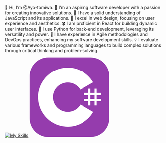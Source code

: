 👋 Hi, I’m @Ayo-tomiwa.
👀 I’m an aspiring software developer with a passion for creating innovative solutions.
🌱 I have a solid understanding of JavaScript and its applications.
🍁 I excel in web design, focusing on user experience and aesthetics.
🍀 I am proficient in React for building dynamic user interfaces.
🔰 I use Python for back-end development, leveraging its versatility and power.
🌟 I have experience in Agile methodologies and DevOps practices, enhancing my software development skills.
💡 I evaluate various frameworks and programming languages to build complex solutions through critical thinking and problem-solving.

  

  
 [![My Skills](https://skillicons.dev/icons?i=html,css,js,c,python,flutter,dart,linux,git,github)](https://skillicons.dev)
<svg xmlns="http://www.w3.org/2000/svg" width="256" height="256" fill="none"><rect width="256" height="256" fill="#953CAD" rx="60"/><path fill="#fff" d="M195.436 100.668v13.474h13.474v-13.474h6.737v13.474h13.473v6.737h-13.473v13.473h13.473v6.737h-13.473v13.474h-6.737v-13.474h-13.474v13.474h-6.737v-13.474h-13.473v-6.737h13.473v-13.473h-13.473v-6.737h13.473v-13.474h6.737Zm13.474 20.211h-13.474v13.473h13.474v-13.473Z"/><path fill="#fff" d="M122.001 33c35.143 0 65.827 19.086 82.261 47.456l-.16-.273-41.349 23.808c-8.146-13.793-23.081-23.102-40.213-23.293l-.539-.003c-26.126 0-47.306 21.179-47.306 47.304a47.08 47.08 0 0 0 6.239 23.47c8.154 14.235 23.482 23.837 41.067 23.837 17.692 0 33.108-9.724 41.221-24.111l-.197.345 41.286 23.918c-16.254 28.13-46.517 47.157-81.252 47.536l-1.058.006c-35.255 0-66.026-19.204-82.419-47.724C31.579 161.353 27 145.212 27 127.999 27 75.533 69.532 33 122.001 33Z"/></svg>
<!---
Ayo-tomiwa/Ayo-tomiwa is a ✨ special ✨ repository because its `README.md` (this file) appears on your GitHub profile.
You can click the Preview link to take a look at your changes.
--->
